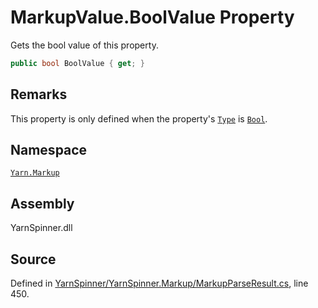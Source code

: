 <!-- This file was generated by a tool. Do not edit this file by hand. -->

# MarkupValue.BoolValue Property
Gets the bool value of this property.

```csharp
public bool BoolValue { get; }
```
## Remarks

This property is only defined when the property's [`Type`](/api/csharp/yarn.markup/markupvalue.type.md) is [`Bool`](/api/csharp/yarn.markup/markupvaluetype.bool.md).




## Namespace
[`Yarn.Markup`](/api/csharp/yarn.markup/README.md)

## Assembly
YarnSpinner.dll

## Source
Defined in [YarnSpinner/YarnSpinner.Markup/MarkupParseResult.cs](https://github.com/YarnSpinnerTool/YarnSpinner//blob/develop/YarnSpinner/YarnSpinner.Markup/MarkupParseResult.cs#L450), line 450.
